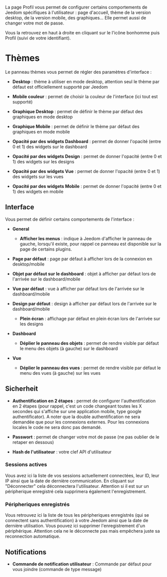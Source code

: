 La page Profil vous permet de configurer certains comportements de
Jeedom spécifiques à l'utilisateur : page d'accueil, thème de la
version desktop, de la version mobile, des graphiques…​ Elle permet
aussi de changer votre mot de passe.

Vous la retrouvez en haut à droite en cliquant sur le l'icône bonhomme
puis Profil (suivi de votre identifiant).

Thèmes 
======

Le panneau thèmes vous permet de régler des paramètres d'interface :

-   **Desktop** : thème à utiliser en mode desktop, attention seul le
    thème par défaut est officiellement supporté par Jeedom

-   **Mobile couleur** : permet de choisir la couleur de l'interface
    (ici tout est supporté)

-   **Graphique Desktop** : permet de définir le thème par défaut des
    graphiques en mode desktop

-   **Graphique Mobile** : permet de définir le thème par défaut des
    graphiques en mode mobile

-   **Opacité par des widgets Dashboard** : permet de donner l'opacité
    (entre 0 et 1) des widgets sur le dashboard

-   **Opacité par des widgets Design** : permet de donner l'opacité
    (entre 0 et 1) des widgets sur les designs

-   **Opacité par des widgets Vue** : permet de donner l'opacité (entre
    0 et 1) des widgets sur les vues

-   **Opacité par des widgets Mobile** : permet de donner l'opacité
    (entre 0 et 1) des widgets en mobile

Interface 
---------

Vous permet de définir certains comportements de l'interface :

-   **General**

    -   **Afficher les menus** : indique à Jeedom d'afficher le panneau
        de gauche, lorsqu'il existe, pour rappel ce panneau est
        disponible sur la page de certains plugins​.

-   **Page par défaut** : page par défaut à afficher lors de la
    connexion en desktop/mobile

-   **Objet par défaut sur le dashboard** : objet à afficher par défaut
    lors de l'arrivée sur le dashboard/mobile

-   **Vue par défaut** : vue à afficher par défaut lors de l'arrivée sur
    le dashboard/mobile

-   **Design par défaut** : design à afficher par défaut lors de
    l'arrivée sur le dashboard/mobile

    -   **Plein écran** : affichage par défaut en plein écran lors de
        l'arrivée sur les designs
        
-   **Dashboard**

    -   **Déplier le panneau des objets** : permet de rendre visible par
        défaut le menu des objets (à gauche) sur le dashboard

-   **Vue**

    -   **Déplier le panneau des vues** : permet de rendre visible par
        défaut le menu des vues (à gauche) sur les vues

Sicherheit 
--------

-   **Authentification en 2 étapes** : permet de configurer
    l'authentification en 2 étapes (pour rappel, c'est un code changeant
    toutes les X secondes qui s'affiche sur une application mobile, type
    google authentificator). A noter que la double authentification ne sera demandée que pour les connexions externes. Pour les connexions locales le code ne sera donc pas demandé.

-   **Passwort** : permet de changer votre mot de passe (ne pas
    oublier de le retaper en dessous)

-   **Hash de l'utilisateur** : votre clef API d'utilisateur

### Sessions actives 

Vous avez ici la liste de vos sessions actuellement connectées, leur ID,
leur IP ainsi que la date de dernière communication. En cliquant sur
"Déconnecter" cela déconnectera l'utilisateur. Attention si il est sur
un péripherique enregistré cela supprimera également l'enregistrement.

### Péripheriques enregistrés 

Vous retrouvez ici la liste de tous les péripheriques enregistrés (qui se
connectent sans authentification) à votre Jeedom ainsi que la date de
dernière utilisation. Vous pouvez ici supprimer l'enregistrement d'un
périphérique. Attention cela ne le déconnecte pas mais empêchera juste
sa reconnection automatique.

Notifications 
-------------

-   **Commande de notification utilisateur** : Commande par défaut pour
    vous joindre (commande de type message)


